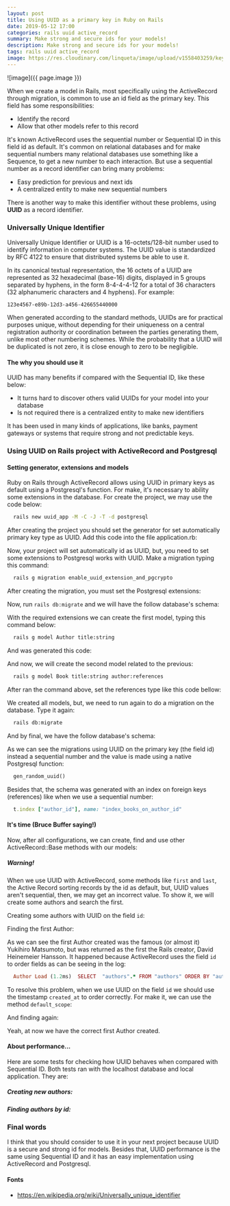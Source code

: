 ```yaml
---
layout: post
title: Using UUID as a primary key in Ruby on Rails
date: 2019-05-12 17:00
categories: rails uuid active_record
summary: Make strong and secure ids for your models!
description: Make strong and secure ids for your models!
tags: rails uuid active_record
image: https://res.cloudinary.com/linqueta/image/upload/v1558403259/keys_ygx9qv.jpg
---
```


![image]({{ page.image }})

When we create a model in Rails, most specifically using the ActiveRecord through migration, is common to use an id field as the primary key. This field has some responsibilities:
  - Identify the record
  - Allow that other models refer to this record

It's known ActiveRecord uses the sequential number or Sequential ID in this field id as default. It's common on relational databases and for make sequential numbers many relational databases use something like a Sequence, to get a new number to each interaction. But use a sequential number as a record identifier can bring many problems:
  - Easy prediction for previous and next ids
  - A centralized entity to make new sequential numbers

There is another way to make this identifier without these problems, using **UUID** as a record identifier.

### Universally Unique Identifier
Universally Unique Identifier or UUID is a 16-octets/128-bit number used to identify information in computer systems. The UUID value is standardized by RFC 4122 to ensure that distributed systems be able to use it.

In its canonical textual representation, the 16 octets of a UUID are represented as 32 hexadecimal (base-16) digits, displayed in 5 groups separated by hyphens, in the form 8-4-4-4-12 for a total of 36 characters (32 alphanumeric characters and 4 hyphens). For example:

```
123e4567-e89b-12d3-a456-426655440000
```


When generated according to the standard methods, UUIDs are for practical purposes unique, without depending for their uniqueness on a central registration authority or coordination between the parties generating them, unlike most other numbering schemes. While the probability that a UUID will be duplicated is not zero, it is close enough to zero to be negligible.

#### The why you should use it

UUID has many benefits if compared with the Sequential ID, like these below:
- It turns hard to discover others valid UUIDs for your model into your database
- Is not required there is a centralized entity to make new identifiers

It has been used in many kinds of applications, like banks, payment gateways or systems that require strong and not predictable keys.

### Using UUID on Rails project with ActiveRecord and Postgresql

#### Setting generator, extensions and models

Ruby on Rails through ActiveRecord allows using UUID in primary keys as default using a Postgresql's function. For make, it's necessary to ability some extensions in the database. For create the project, we may use the code below:

```bash
  rails new uuid_app -M -C -J -T -d postgresql
```

After creating the project you should set the generator for set automatically primary key type as UUID. Add this code into the file application.rb:
<script src="https://gist.github.com/linqueta/83483b70289eb832588f012f94021367.js"></script>

Now, your project will set automatically id as UUID, but, you need to set some extensions to Postgresql works with UUID. Make a migration typing this command:

```bash
  rails g migration enable_uuid_extension_and_pgcrypto
```

After creating the migration, you must set the Postgresql extensions:
<script src="https://gist.github.com/linqueta/eeb7419a131516060c7d0be27a9707d6.js"></script>

Now, run `rails db:migrate` and we will have the follow database's schema:
<script src="https://gist.github.com/linqueta/118db0a8c9cdccf476e3d66e65c4c50d.js"></script>

With the required extensions we can create the first model, typing this command below:
```bash
  rails g model Author title:string
```

And was generated this code:
<script src="https://gist.github.com/linqueta/28723187543309a125427062d23df897.js"></script>

And now, we will create the second model related to the previous:
```bash
  rails g model Book title:string author:references
```

After ran the command above, set the references type like this code bellow:
<script src="https://gist.github.com/linqueta/99bc1920f8df580e368c80b2627b46af.js"></script>

We created all models, but, we need to run again to do a migration on the database. Type it again:
```bash
  rails db:migrate
```

And by final, we have the follow database's schema:
<script src="https://gist.github.com/linqueta/ce9f8f70f517a1da926e29017b83452a.js"></script>

As we can see the migrations using UUID on the primary key (the field id) instead a sequential number and the value is made using a native Postgresql function:
```sql
  gen_random_uuid()
```

Besides that, the schema was generated with an index on foreign keys (references) like when we use a sequential number:
```ruby
  t.index ["author_id"], name: "index_books_on_author_id"
```

#### It's time (Bruce Buffer saying!)

Now, after all configurations, we can create, find and use other ActiveRecord::Base methods with our models:
<script src="https://gist.github.com/linqueta/8df73bf474b1125999de00e4bfd8c7f4.js"></script>

##### Warning!

When we use UUID with ActiveRecord, some methods like `first` and `last`, the Active Record sorting records by the id as default, but, UUID values aren't sequential, then, we may get an incorrect value. To show it, we will create some authors and search the first.

Creating some authors with UUID on the field `id`:
<script src="https://gist.github.com/linqueta/a7319c1435b72e35dd307e50aab23f00.js"></script>

Finding the first Author:
<script src="https://gist.github.com/linqueta/0fea04d627734618ca0598cfc0baa3e6.js"></script>

As we can see the first Author created was the famous (or almost it) Yukihiro Matsumoto, but was returned as the first the Rails creator, David Heinemeier Hansson. It happened because ActiveRecord uses the field `id` to order fields as can be seeing in the log:
```ruby
  Author Load (1.2ms)  SELECT  "authors".* FROM "authors" ORDER BY "authors"."id" ASC LIMIT $1  [["LIMIT", 1]]
```

To resolve this problem, when we use UUID on the field `id` we should use the timestamp `created_at` to order correctly. For make it, we can use the method `default_scope`:
<script src="https://gist.github.com/linqueta/16bf6fbf616156c63305a9ddfc1bbe82.js"></script>

And finding again:
<script src="https://gist.github.com/linqueta/018a44cf2bf78ec7c3f49bedaa6db06a.js"></script>

Yeah, at now we have the correct first Author created.

#### About performance...

Here are some tests for checking how UUID behaves when compared with Sequential ID. Both tests ran with the localhost database and local application. They are:

##### Creating new authors:
<script src="https://gist.github.com/linqueta/8d83d16e4275b0a98168c9ed2e6794ce.js"></script>

##### Finding authors by id:
<script src="https://gist.github.com/linqueta/074553deab4b9fc512a162837b08f204.js"></script>

### Final words

I think that you should consider to use it in your next project because UUID is a secure and strong id for models. Besides that, UUID performance is the same using Sequential ID and it has an easy implementation using ActiveRecord and Postgresql.

#### Fonts
- https://en.wikipedia.org/wiki/Universally_unique_identifier
